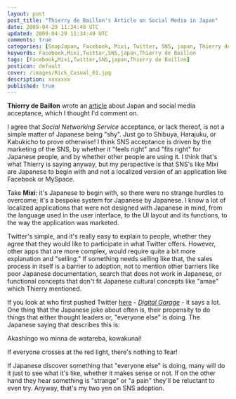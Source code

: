 ```yaml
---           
layout: post
post_title: "Thierry de Baillon's Article on Social Media in Japan"
date: 2009-04-29 11:34:49 UTC
updated: 2009-04-29 11:34:49 UTC
comments: true
categories: [SnapJapan, Facebook, Mixi, Twitter, SNS, japan, Thierry de Baillon]
keywords: Facebook,Mixi,Twitter,SNS,japan,Thierry de Baillon
tags: [Facebook,Mixi,Twitter,SNS,japan,Thierry de Baillon]
posticon: default
cover: /images/Rick_Casual_01.jpg
description: xxxxxxx
published: true
---
```

 

**Thierry de Baillon** wrote an [article](http://www.debaillon.com/2009/03/social-media-is-a-cultural-matter-the-japan-case/) about Japan and social media acceptance, which I thought I'd comment on. 


I agree that _Social Networking Service_ acceptance, or lack thereof, is not a simple matter of Japanese being "shy". Just go to Shibuya, Harajuku, or Kabukicho to prove otherwise! I think SNS acceptance is driven by the marketing of the SNS, by whether it "feels right" and "fits right" for Japanese people, and by whether other people are using it. I think that's what Thierry is saying anyway, but my perspective is that SNS's like Mixi are Japanese to begin with and not a localized version of an application like Facebook or MySpace. 


Take **Mixi**: it's Japanese to begin with, so there were no strange hurdles to overcome; it's a bespoke system for Japanese by Japanese. I know a lot of localized applications that were not designed with Japanese in mind, from the language used in the user interface, to the UI layout and its functions, to the way the application was marketed. 


Twitter's simple, and it's really easy to explain to people, whether they agree that they would like to participate in what Twitter offers. However, other apps that are more complex, would require quite a bit more explanation and "selling." If something needs selling like that, the sales process in itself is a barrier to adoption, not to mention other barriers like poor Japanese documentation, search that does not work in Japanese, or functional concepts that don't fit Japanese cultural concepts like "amae" which Thierry mentioned. 


If you look at who first pushed Twitter [here](http://twitter.jp) - _[Digital Garage](http://www.garage.co.jp/en/)_ - it says a lot. One thing that the Japanese joke about often is, their propensity to do things that either thought leaders or, "everyone else" is doing. The Japanese saying that describes this is: 

> 
Akashingo wo minna de watareba, kowakunai! 


If everyone crosses at the red light, there's nothing to fear!


If Japanese discover something that "everyone else" is doing, many will do it just to see what it's like, whether it makes sense or not. If on the other hand they hear something is "strange" or "a pain" they'll be reluctant to even try. Anyway, that's my two yen on SNS adoption. 

